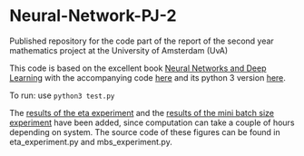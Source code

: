 # Neural-Network-PJ-2
Published repository for the code part of the report of the second year mathematics project at the University of Amsterdam (UvA)

This code is based on the excellent book [Neural Networks and Deep Learning](https://neuralnetworksanddeeplearning.com/) with the accompanying code [here](https://github.com/mnielsen/neural-networks-and-deep-learning) and its python 3 version [here](https://github.com/MichalDanielDobrzanski/DeepLearningPython).



To run: use ``python3 test.py`` 


The [results of the eta experiment](https://github.com/brullenbakken/Neural-Network-PJ-2/blob/7c9bcba857c7235f33eb73d3b7e1e8b8a94463ae/bar_eta_avg20runs.png) and the [results of the mini batch size experiment](https://github.com/brullenbakken/Neural-Network-PJ-2/blob/7c9bcba857c7235f33eb73d3b7e1e8b8a94463ae/bar_mbs_avg20runs_eta15.png) have been added, since computation can take a couple of hours depending on system. The source code of these figures can be found in eta_experiment.py and mbs_experiment.py.
